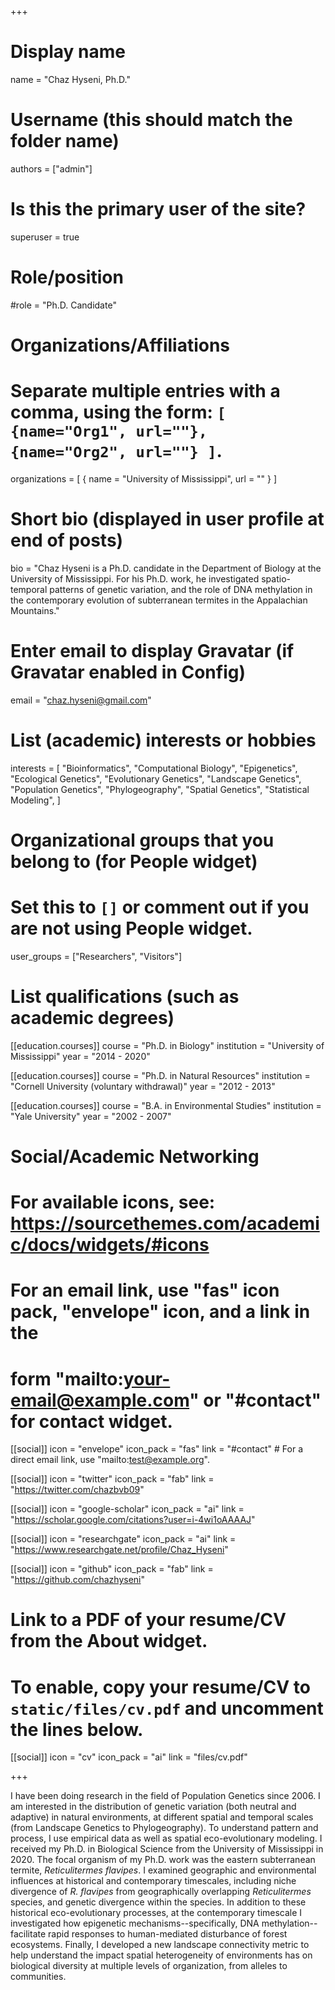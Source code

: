 +++
# Display name
name = "Chaz Hyseni, Ph.D."

# Username (this should match the folder name)
authors = ["admin"]

# Is this the primary user of the site?
superuser = true

# Role/position
#role = "Ph.D. Candidate"

# Organizations/Affiliations
#   Separate multiple entries with a comma, using the form: `[ {name="Org1", url=""}, {name="Org2", url=""} ]`.
organizations = [ { name = "University of Mississippi", url = "" } ]

# Short bio (displayed in user profile at end of posts)
bio = "Chaz Hyseni is a Ph.D. candidate in the Department of Biology at the University of Mississippi. For his Ph.D. work, he investigated spatio-temporal patterns of genetic variation, and the role of DNA methylation in the contemporary evolution of subterranean termites in the Appalachian Mountains."

# Enter email to display Gravatar (if Gravatar enabled in Config)
email = "chaz.hyseni@gmail.com"

# List (academic) interests or hobbies
interests = [
  "Bioinformatics",
  "Computational Biology",
  "Epigenetics",
  "Ecological Genetics",
  "Evolutionary Genetics",
  "Landscape Genetics",
  "Population Genetics",
  "Phylogeography",
  "Spatial Genetics",
  "Statistical Modeling",
]

# Organizational groups that you belong to (for People widget)
#   Set this to `[]` or comment out if you are not using People widget.
user_groups = ["Researchers", "Visitors"]

# List qualifications (such as academic degrees)
[[education.courses]]
  course = "Ph.D. in Biology"
  institution = "University of Mississippi"
  year = "2014 - 2020"

[[education.courses]]
  course = "Ph.D. in Natural Resources"
  institution = "Cornell University (voluntary withdrawal)"
  year = "2012 - 2013"

[[education.courses]]
  course = "B.A. in Environmental Studies"
  institution = "Yale University"
  year = "2002 - 2007"

# Social/Academic Networking
# For available icons, see: https://sourcethemes.com/academic/docs/widgets/#icons
#   For an email link, use "fas" icon pack, "envelope" icon, and a link in the
#   form "mailto:your-email@example.com" or "#contact" for contact widget.

[[social]]
  icon = "envelope"
  icon_pack = "fas"
  link = "#contact"  # For a direct email link, use "mailto:test@example.org".

[[social]]
  icon = "twitter"
  icon_pack = "fab"
  link = "https://twitter.com/chazbvb09"

[[social]]
  icon = "google-scholar"
  icon_pack = "ai"
  link = "https://scholar.google.com/citations?user=i-4wi1oAAAAJ"

[[social]]
  icon = "researchgate"
  icon_pack = "ai"
  link = "https://www.researchgate.net/profile/Chaz_Hyseni"

[[social]]
  icon = "github"
  icon_pack = "fab"
  link = "https://github.com/chazhyseni"

# Link to a PDF of your resume/CV from the About widget.
# To enable, copy your resume/CV to `static/files/cv.pdf` and uncomment the lines below.
 [[social]]
   icon = "cv"
   icon_pack = "ai"
   link = "files/cv.pdf"

+++

I have been doing research in the field of Population Genetics since 2006. I am interested in the distribution of genetic variation (both neutral and adaptive) in natural environments, at different spatial and temporal scales (from Landscape Genetics to Phylogeography). To understand pattern and process, I use empirical data as well as spatial eco-evolutionary modeling. I received my Ph.D. in Biological Science from the University of Mississippi in 2020. The focal organism of my Ph.D. work was the eastern subterranean termite, *Reticulitermes flavipes*. I examined geographic and environmental influences at historical and contemporary timescales, including niche divergence of *R. flavipes* from geographically overlapping *Reticulitermes* species, and genetic divergence within the species. In addition to these historical eco-evolutionary processes, at the contemporary timescale I investigated how epigenetic mechanisms--specifically, DNA methylation--facilitate rapid responses to human-mediated disturbance of forest ecosystems. Finally, I developed a new landscape connectivity metric to help understand the impact spatial heterogeneity of environments has on biological diversity at multiple levels of organization, from alleles to communities.